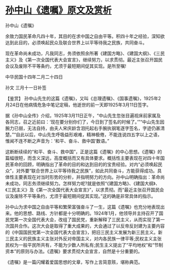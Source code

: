 # [孙中山《遗嘱》原文及赏析](https://www.vrrw.net/wx/10372.html)

孙中山《遗嘱》

余致力国民革命凡四十年，其目的在求中国之自由平等。积四十年之经验，深知欲达到此目的，必须唤起民众及联合世界上以平等待我之民族，共同奋斗。

现在革命尚未成功，凡我同志，务须依照余所著《建国方略》、《建国大纲》、《三民主义》及《第一次全国代表大会宣言》，继续努力，以求贯彻。最近主张召开国民会议及废除不平等条约，尤须于最短期间促其实现。是所至嘱!

中华民国十四年二月二十四日

孙文 三月十一日补签



【鉴赏】 孙中山先生的这篇《遗嘱》，又叫《总理遗嘱》、《国事遗嘱》，1925年2月24日在他病情危急中笔记定稿，他逝世的前一天即1925年3月11日签字。

据《孙中山全传》介绍，1925年3月11日正午，“中山先生忽张目遍视床前家属及各同志，召之近前曰：‘现在要分别你们了，今日到了签名的时候了。’”“中山先生因腕力已弱，无法自持，由夫人宋庆龄含泪托起右手腕执钢笔逐字签名，字迹仍甚清楚。”“自此以后，中山先生呼吸益形艰难，精神极倦，不能连说四五字以上之语，惟闻不连不断之声音为：‘和平、奋斗、救中国’数语。”

这断断续续的“和平、奋斗、救中国”，正是这篇《遗嘱》的中心思想。《遗嘱》的篇幅很短，而含义深远，高度概括而又有具体要求。概括性主要表现在对四十年国民革命的回顾，明确指出了革命的目的和达到目的的宝贵经验。对内“必须唤起民众”，对外要“联合世界上以平等待我之民族”，如此共同奋斗，方能获得成功。具体性主要表现在对当时形势的分析，并指明努力的方向。孙中山明确指出：革命尚未成功，同志务须继续努力。怎样努力呢?就是依照“《建国方略》、《建国大纲》、《三民主义》及《第一次全国代表大会宣言》”，以求贯彻。而“最近主张召开国民会议及废除不平等条约，尤须于最短期间促其实现。”这的确是非常具体的指示。

孙中山为求中国之自由平等和繁荣富强奋斗了一生，这篇《遗嘱》也充分地表现出来。他的思想、路线、方针都是十分明确的。1924年1月，他领导并主持召开了国民党第一次全国代表大会，改组了国民党，重新解释了三民主义，从而实现了第一次国共合作。这次大会是取得了重大成果的，大会通过了以反帝反封建为主要内容的《中国国民党第一次全国代表大会宣言》，把旧三民主义发展为新三民主义。新三民主义的民族主义主张对外反对帝国主义，对内各民族一律平等;民权主义主张民权为一般平民所共有，不能为少数人所私有;民生主义提出了“平均地权”和“节制资本”的原则与办法。《遗嘱》要求贯彻大会宣言，自然是十分重要的。

《遗嘱》是一篇闪耀着爱国思想的文章，写作上言简意赅，堪称典范。

